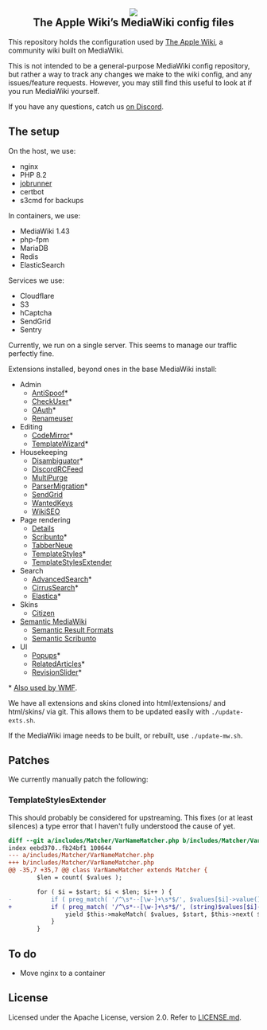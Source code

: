 <h2 align="center">
<img src="https://github.githubassets.com/images/icons/emoji/unicode/1f33b.png">
<br>
The Apple Wiki’s MediaWiki config files
</h2>

This repository holds the configuration used by [The Apple Wiki](https://theapplewiki.com/), a community wiki built on MediaWiki.

This is not intended to be a general-purpose MediaWiki config repository, but rather a way to track any changes we make to the wiki config, and any issues/feature requests. However, you may still find this useful to look at if you run MediaWiki yourself.

If you have any questions, catch us [on Discord](https://theapplewiki.com/discord).

## The setup

On the host, we use:

* nginx
* PHP 8.2
* [jobrunner](https://github.com/wikimedia/mediawiki-services-jobrunner)
* certbot
* s3cmd for backups

In containers, we use:

* MediaWiki 1.43
* php-fpm
* MariaDB
* Redis
* ElasticSearch

Services we use:

* Cloudflare
* S3
* hCaptcha
* SendGrid
* Sentry

Currently, we run on a single server. This seems to manage our traffic perfectly fine.

Extensions installed, beyond ones in the base MediaWiki install:

* Admin
  * [AntiSpoof](https://www.mediawiki.org/wiki/Extension:AntiSpoof)*
  * [CheckUser](https://www.mediawiki.org/wiki/Extension:CheckUser)*
  * [OAuth](https://www.mediawiki.org/wiki/Extension:OAuth)*
  * [Renameuser](https://www.mediawiki.org/wiki/Extension:Renameuser)
* Editing
  * [CodeMirror](https://www.mediawiki.org/wiki/Extension:CodeMirror)*
  * [TemplateWizard](https://www.mediawiki.org/wiki/Extension:TemplateWizard)*
* Housekeeping
  * [Disambiguator](https://www.mediawiki.org/wiki/Extension:Disambiguator)*
  * [DiscordRCFeed](https://www.mediawiki.org/wiki/Extension:DiscordRCFeed)
  * [MultiPurge](https://www.mediawiki.org/wiki/Extension:MultiPurge)
  * [ParserMigration](https://www.mediawiki.org/wiki/Extension:ParserMigration)*
  * [SendGrid](https://www.mediawiki.org/wiki/Extension:SendGrid)
  * [WantedKeys](https://github.com/theapplewiki/mediawiki-extensions-WantedKeys)
  * [WikiSEO](https://www.mediawiki.org/wiki/Extension:WikiSEO)
* Page rendering
  * [Details](https://www.mediawiki.org/wiki/Extension:Details)
  * [Scribunto](https://www.mediawiki.org/wiki/Extension:Scribunto)*
  * [TabberNeue](https://www.mediawiki.org/wiki/Extension:TabberNeue)
  * [TemplateStyles](https://www.mediawiki.org/wiki/Extension:TemplateStyles)*
  * [TemplateStylesExtender](https://www.mediawiki.org/wiki/Extension:TemplateStylesExtender)
* Search
  * [AdvancedSearch](https://www.mediawiki.org/wiki/Extension:AdvancedSearch)*
  * [CirrusSearch](https://www.mediawiki.org/wiki/Extension:CirrusSearch)*
  * [Elastica](https://www.mediawiki.org/wiki/Extension:Elastica)*
* Skins
  * [Citizen](https://github.com/StarCitizenTools/mediawiki-skins-Citizen)
* [Semantic MediaWiki](https://www.semantic-mediawiki.org/)
  * [Semantic Result Formats](https://www.mediawiki.org/wiki/Extension:Semantic_Result_Formats)
  * [Semantic Scribunto](https://www.mediawiki.org/wiki/Extension:Semantic_Scribunto)
* UI
  * [Popups](https://www.mediawiki.org/wiki/Extension:Popups)*
  * [RelatedArticles](https://www.mediawiki.org/wiki/Extension:RelatedArticles)*
  * [RevisionSlider](https://www.mediawiki.org/wiki/Extension:RevisionSlider)*

\* [Also used by WMF](https://www.mediawiki.org/wiki/Category:Extensions_used_on_Wikimedia).

We have all extensions and skins cloned into html/extensions/ and html/skins/ via git. This allows them to be updated easily with `./update-exts.sh`.

If the MediaWiki image needs to be built, or rebuilt, use `./update-mw.sh`.

## Patches

We currently manually patch the following:

### TemplateStylesExtender

This should probably be considered for upstreaming. This fixes (or at least silences) a type error that I haven't fully understood the cause of yet.

```patch
diff --git a/includes/Matcher/VarNameMatcher.php b/includes/Matcher/VarNameMatcher.php
index eebd370..fb24bf1 100644
--- a/includes/Matcher/VarNameMatcher.php
+++ b/includes/Matcher/VarNameMatcher.php
@@ -35,7 +35,7 @@ class VarNameMatcher extends Matcher {
 		$len = count( $values );

 		for ( $i = $start; $i < $len; $i++ ) {
-			if ( preg_match( '/^\s*--[\w-]+\s*$/', $values[$i]->value() ) === 1 ) {
+			if ( preg_match( '/^\s*--[\w-]+\s*$/', (string)$values[$i]->value() ) === 1 ) {
 				yield $this->makeMatch( $values, $start, $this->next( $values, $start, $options ) );
 			}
 		}
```

## To do

* Move nginx to a container

## License

Licensed under the Apache License, version 2.0. Refer to [LICENSE.md](LICENSE.md).
